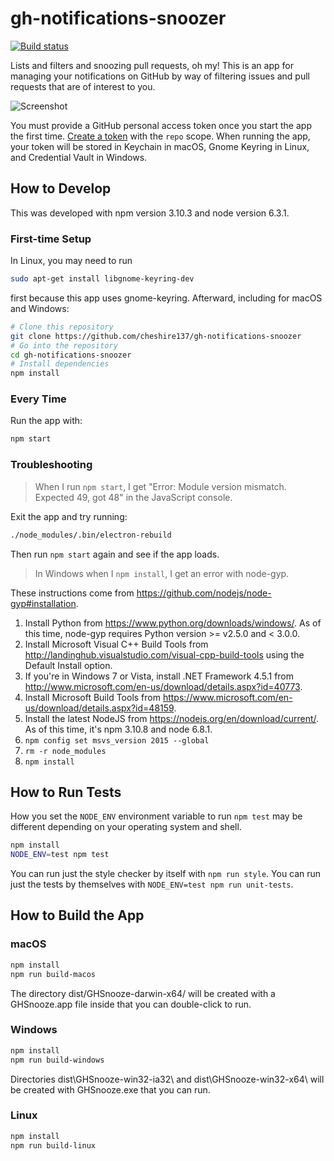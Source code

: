 # gh-notifications-snoozer

[![Build status](https://travis-ci.org/cheshire137/gh-notifications-snoozer.svg?branch=master)](https://travis-ci.org/cheshire137/gh-notifications-snoozer)

Lists and filters and snoozing pull requests, oh my! This is an app for managing
your notifications on GitHub by way of filtering issues and pull requests that are
of interest to you.

![Screenshot](https://raw.githubusercontent.com/cheshire137/gh-notifications-snoozer/fa8024126b53358ca626d5b43afeceab0b0de252/screenshot1.png)

You must provide a GitHub personal access token once you start the app the first
time. [Create a token](https://github.com/settings/tokens/new) with the `repo`
scope. When running the app, your token will be stored in Keychain in macOS,
Gnome Keyring in Linux, and Credential Vault in Windows.

## How to Develop

This was developed with npm version 3.10.3 and node version 6.3.1.

### First-time Setup

In Linux, you may need to run

```bash
sudo apt-get install libgnome-keyring-dev
```

first because this app uses gnome-keyring. Afterward, including for macOS and
Windows:

```bash
# Clone this repository
git clone https://github.com/cheshire137/gh-notifications-snoozer
# Go into the repository
cd gh-notifications-snoozer
# Install dependencies
npm install
```

### Every Time

Run the app with:

```bash
npm start
```

### Troubleshooting

> When I run `npm start`, I get "Error: Module version mismatch. Expected 49, got 48" in the JavaScript console.

Exit the app and try running:

```bash
./node_modules/.bin/electron-rebuild
```

Then run `npm start` again and see if the app loads.

> In Windows when I `npm install`, I get an error with node-gyp.

These instructions come from https://github.com/nodejs/node-gyp#installation.

1. Install Python from https://www.python.org/downloads/windows/. As of this time, node-gyp requires Python version >= v2.5.0 and < 3.0.0.
1. Install Microsoft Visual C++ Build Tools from http://landinghub.visualstudio.com/visual-cpp-build-tools using the Default Install option.
1. If you're in Windows 7 or Vista, install .NET Framework 4.5.1 from http://www.microsoft.com/en-us/download/details.aspx?id=40773.
1. Install Microsoft Build Tools from https://www.microsoft.com/en-us/download/details.aspx?id=48159.
1. Install the latest NodeJS from https://nodejs.org/en/download/current/. As of this time, it's npm 3.10.8 and node 6.8.1.
1. `npm config set msvs_version 2015 --global`
1. `rm -r node_modules`
1. `npm install`

## How to Run Tests

How you set the `NODE_ENV` environment variable to run `npm test` may be different depending on your operating system and shell.

```bash
npm install
NODE_ENV=test npm test
```

You can run just the style checker by itself with `npm run style`. You can run just the tests by themselves with `NODE_ENV=test npm run unit-tests`.

## How to Build the App

### macOS

```bash
npm install
npm run build-macos
```

The directory dist/GHSnooze-darwin-x64/ will be created with a GHSnooze.app file inside that you can double-click to run.

### Windows

```bash
npm install
npm run build-windows
```

Directories dist\GHSnooze-win32-ia32\ and dist\GHSnooze-win32-x64\ will be created with GHSnooze.exe that you can run.

### Linux

```bash
npm install
npm run build-linux
```
